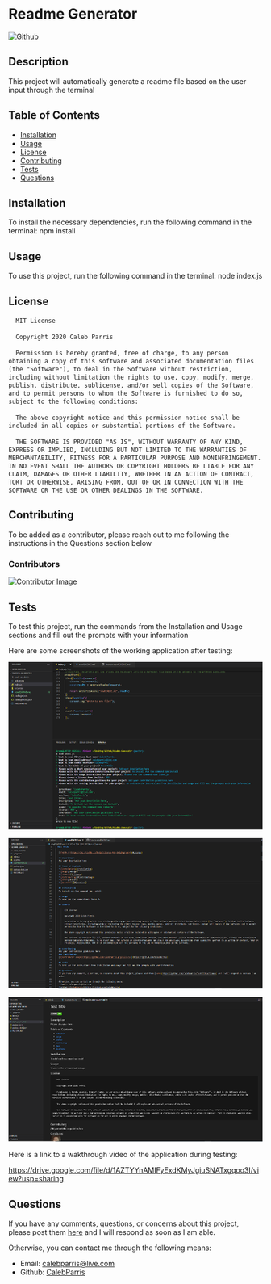 # Readme Generator

   [![Github](https://img.shields.io/badge/License-MIT-brightgreen)](#License)

   ## Description
   This project will automatically generate a readme file based on the user input through the terminal

   ## Table of Contents
   * [Installation](#Installation)
   * [Usage](#Usage)
   * [License](#License)
   * [Contributing](#Contributing)
   * [Tests](#Tests)
   * [Questions](#Questions)
   
   ## Installation
   To install the necessary dependencies, run the following command in the terminal: npm install

   ## Usage
   To use this project, run the following command in the terminal: node index.js

   ## License
   
      MIT License

      Copyright 2020 Caleb Parris

      Permission is hereby granted, free of charge, to any person obtaining a copy of this software and associated documentation files (the "Software"), to deal in the Software without restriction, including without limitation the rights to use, copy, modify, merge, publish, distribute, sublicense, and/or sell copies of the Software, and to permit persons to whom the Software is furnished to do so, subject to the following conditions:
        
      The above copyright notice and this permission notice shall be included in all copies or substantial portions of the Software.
        
      THE SOFTWARE IS PROVIDED "AS IS", WITHOUT WARRANTY OF ANY KIND, EXPRESS OR IMPLIED, INCLUDING BUT NOT LIMITED TO THE WARRANTIES OF MERCHANTABILITY, FITNESS FOR A PARTICULAR PURPOSE AND NONINFRINGEMENT. IN NO EVENT SHALL THE AUTHORS OR COPYRIGHT HOLDERS BE LIABLE FOR ANY CLAIM, DAMAGES OR OTHER LIABILITY, WHETHER IN AN ACTION OF CONTRACT, TORT OR OTHERWISE, ARISING FROM, OUT OF OR IN CONNECTION WITH THE SOFTWARE OR THE USE OR OTHER DEALINGS IN THE SOFTWARE.

   ## Contributing
   To be added as a contributor, please reach out to me following the instructions in the Questions section below
   ### Contributors
   [![Contributor Image](https://github.com/CalebParris.png?size=75)](https://github.com/CalebParris)

   ## Tests
   To test this project, run the commands from the Installation and Usage sections and fill out the prompts with your information

   Here are some screenshots of the working application after testing:

   ![Screenshot of Node.JS working](./assets/images/Readme-Generator-1.png)

   ![Screenshot of newly created readme](./assets/images/Readme-Generator-2.png)

   ![Screenshot of the nre readme preview](./assets/images/Readme-Generator-3.png)

   Here is a link to a wakthrough video of the application during testing:

   https://drive.google.com/file/d/1AZTYYnAMIFyExdKMyJgiuSNATxgqoo3I/view?usp=sharing

   ## Questions
   If you have any comments, questions, or concerns about this project, please post them [here](https://github.com/CalebParris/Readme-Generator/issues) and I will respond as soon as I am able.

   Otherwise, you can contact me through the following means:
   * Email: calebparris@live.com
   * Github: [CalebParris](https://github.com/CalebParris)
    
